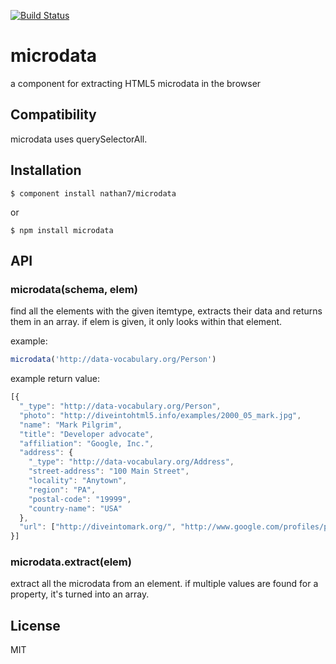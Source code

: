 [![Build Status](https://travis-ci.org/nathan7/microdata.png?branch=master)](https://travis-ci.org/nathan7/microdata)
# microdata

  a component for extracting HTML5 microdata in the browser

## Compatibility

  microdata uses querySelectorAll.

## Installation

    $ component install nathan7/microdata

or

    $ npm install microdata

## API

### microdata(schema, elem)
find all the elements with the given itemtype, extracts their data and returns them in an array.
if elem is given, it only looks within that element. 

example:
```javascript
microdata('http://data-vocabulary.org/Person')
```
example return value:
```javascript
[{ 
  "_type": "http://data-vocabulary.org/Person",
  "photo": "http://diveintohtml5.info/examples/2000_05_mark.jpg",
  "name": "Mark Pilgrim",
  "title": "Developer advocate",
  "affiliation": "Google, Inc.",
  "address": {             
    "_type": "http://data-vocabulary.org/Address",
    "street-address": "100 Main Street",
    "locality": "Anytown", 
    "region": "PA",        
    "postal-code": "19999",
    "country-name": "USA"
  },            
  "url": ["http://diveintomark.org/", "http://www.google.com/profiles/pilgrim", "http://www.reddit.com/user/MarkPilgrim", "http://www.twitter.com/diveintomark"]
}]
```

### microdata.extract(elem)
extract all the microdata from an element. if multiple values are found for a property, it's turned into an array.

## License

  MIT
